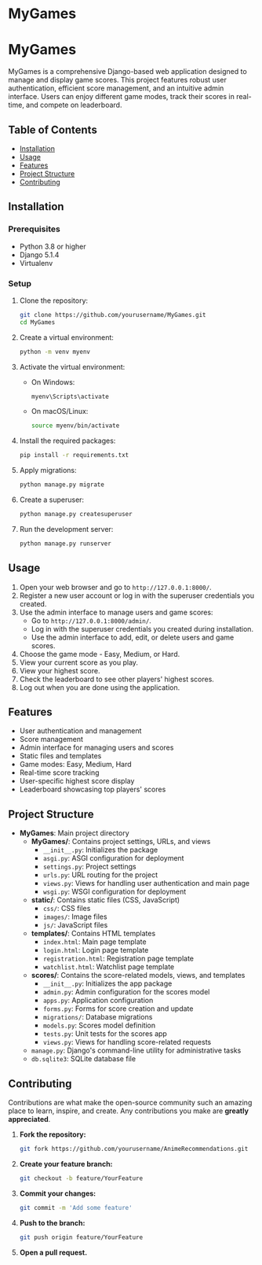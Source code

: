 # MyGames

# MyGames

MyGames is a comprehensive Django-based web application designed to manage and display game scores. This project features robust user authentication, efficient score management, and an intuitive admin interface. Users can enjoy different game modes, track their scores in real-time, and compete on  leaderboard.

## Table of Contents

- [Installation](#installation)
- [Usage](#usage)
- [Features](#features)
- [Project Structure](#project-structure)
- [Contributing](#contributing)

## Installation

### Prerequisites

- Python 3.8 or higher
- Django 5.1.4
- Virtualenv

### Setup

1. Clone the repository:
    ```sh
    git clone https://github.com/yourusername/MyGames.git
    cd MyGames
    ```

2. Create a virtual environment:
    ```sh
    python -m venv myenv
    ```

3. Activate the virtual environment:
    - On Windows:
        ```sh
        myenv\Scripts\activate
        ```
    - On macOS/Linux:
        ```sh
        source myenv/bin/activate
        ```

4. Install the required packages:
    ```sh
    pip install -r requirements.txt
    ```

5. Apply migrations:
    ```sh
    python manage.py migrate
    ```

6. Create a superuser:
    ```sh
    python manage.py createsuperuser
    ```

7. Run the development server:
    ```sh
    python manage.py runserver
    ```

## Usage

1. Open your web browser and go to `http://127.0.0.1:8000/`.
2. Register a new user account or log in with the superuser credentials you created.
4. Use the admin interface to manage users and game scores:
   - Go to `http://127.0.0.1:8000/admin/`.
   - Log in with the superuser credentials you created during installation.
   - Use the admin interface to add, edit, or delete users and game scores.
5. Choose the game mode - Easy, Medium, or Hard.
6. View your current score as you play.
7. View your highest score.
8. Check the leaderboard to see other players' highest scores.
9. Log out when you are done using the application.

## Features

- User authentication and management
- Score management
- Admin interface for managing users and scores
- Static files and templates
- Game modes: Easy, Medium, Hard
- Real-time score tracking
- User-specific highest score display
- Leaderboard showcasing top players' scores



## Project Structure

- **MyGames**: Main project directory
  - **MyGames/**: Contains project settings, URLs, and views
    - `__init__.py`: Initializes the package
    - `asgi.py`: ASGI configuration for deployment
    - `settings.py`: Project settings
    - `urls.py`: URL routing for the project
    - `views.py`: Views for handling user authentication and main page
    - `wsgi.py`: WSGI configuration for deployment
  - **static/**: Contains static files (CSS, JavaScript)
    - `css/`: CSS files
    - `images/`: Image files
    - `js/`: JavaScript files
  - **templates/**: Contains HTML templates
    - `index.html`: Main page template
    - `login.html`: Login page template
    - `registration.html`: Registration page template
    - `watchlist.html`: Watchlist page template
  - **scores/**: Contains the score-related models, views, and templates
    - `__init__.py`: Initializes the app package
    - `admin.py`: Admin configuration for the scores model
    - `apps.py`: Application configuration
    - `forms.py`: Forms for score creation and update
    - `migrations/`: Database migrations
    - `models.py`: Scores model definition
    - `tests.py`: Unit tests for the scores app
    - `views.py`: Views for handling score-related requests
  - `manage.py`: Django's command-line utility for administrative tasks
  - `db.sqlite3`: SQLite database file

## Contributing

Contributions are what make the open-source community such an amazing place to learn, inspire, and create. Any contributions you make are **greatly appreciated**.

1. **Fork the repository:**
    ```sh
    git fork https://github.com/yourusername/AnimeRecommendations.git
    ```

2. **Create your feature branch:**
    ```sh
    git checkout -b feature/YourFeature
    ```

3. **Commit your changes:**
    ```sh
    git commit -m 'Add some feature'
    ```

4. **Push to the branch:**
    ```sh
    git push origin feature/YourFeature
    ```

5. **Open a pull request.**
